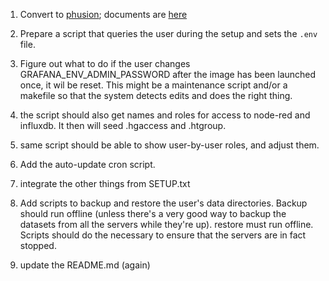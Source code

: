 1. Convert to [phusion](https://github.com/phusion/baseimage-docker); documents are [here](http://phusion.github.io/baseimage-docker/)

2. Prepare a script that queries the user during the setup and sets the `.env` file.

4. Figure out what to do if the user changes GRAFANA\_ENV\_ADMIN\_PASSWORD after the image has been launched once, it wil be reset. This might be a maintenance script and/or a makefile so that the system detects edits and does the right thing.

4. the script should also get names and roles for access to node-red and influxdb. It then will seed .hgaccess and .htgroup.

5. same script should be able to show user-by-user roles, and adjust them.

6. Add the auto-update cron script.

7. integrate the other things from SETUP.txt

8. Add scripts to backup and restore the user's data directories. Backup should run offline (unless there's a very good way to backup the datasets from all the servers while they're up). restore must run offline. Scripts should do the necessary to ensure that the servers are in fact stopped.

10. update the README.md (again)
